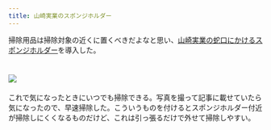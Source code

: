 ```yaml
---
title: 山崎実業のスポンジホルダー
---
```

掃除用品は掃除対象の近くに置くべきだよなと思い、[山崎実業の蛇口にかけるスポンジホルダー](https://www.amazon.co.jp/dp/B07MM4GC6P)を導入した。

![](https://lh5.googleusercontent.com/DJKNfgeFC2MFfLu19yg0jLE1DRLNRcd9Dqrg3enN9R9YAtMviuXotLXgIkHjnKm8wBI-PMD2bB_HfkjZ7oC9slZz6rtDpjECyALXNPv1KANRl29qp_m8rRBD1BmczSUlWYfvMOys_3F0nZfAQMX8ehbNp8zuiqqQlhA2OUeKdDF8uZDvz2wOYK2aFP2b)
===================================================================================================================================================================================================================================

これで気になったときにいつでも掃除できる。写真を撮って記事に載せていたら気になったので、早速掃除した。こういうものを付けるとスポンジホルダー付近が掃除しにくくなるものだけど、これは引っ張るだけで外せて掃除しやすい。

